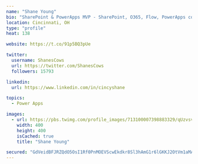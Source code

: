 ```yaml
---
name: "Shane Young"
bio: "SharePoint & PowerApps MVP - SharePoint, O365, Flow, PowerApps consulting? @PowerApps911 | Pure Snark? You found it."
location: Cincinnati, OH
type: "profile"
heat: 138

website: https://t.co/91p5BQ3pUe

twitter:
  username: ShanesCows
  url: https://twitter.com/ShanesCows
  followers: 15793

linkedin:
  url: https://www.linkedin.com/in/cincyshane

topics:
  - Power Apps

images:
  - url: https://pbs.twimg.com/profile_images/713100007398883329/qUzvsvQ3_400x400.jpg
    width: 400
    height: 400
    isCached: true
    title: "Shane Young"

secured: "GdVeidBFJRZQdO5OsI1Rf0PnMOEVScwEkdkr8Sl3hAmG1r6lGKKJ2OtVm1aMAxUnbXpYyvfe+DpZBPLAhE5tQLxXiEncebKq+Drc7EUCipMkNnfedaU2eHUh8z/mLuX3xeVtUW75xHAJU460NkANLpzyPqFPn81u12n+NnJyCs0bbejLbaBT8UHz48EeTb9Xze5bQ2z8s0QbmB0wZfsySkbz1VmaFco3DJYAIb9HVlpvxO1T1h2hmprifS/IG7up8iPAyloDWulDrhcDh95RnzW+om3nsjmOM22S991kKKztPj2u1hbKtjSyM+4kq9Ni3peytlWkH5eLfCYrsBjI7RHm2c0FgaORwCsFXk+SHDyt7+AQeMrL0TZdB/PaEJ6RPLIpD/msaYWZS2ygWgPwzNlzfqPDjJu/CcB3hoQB8Ug=;N/DvAjEvV4lEsCWdBOXVvw=="
---
```


